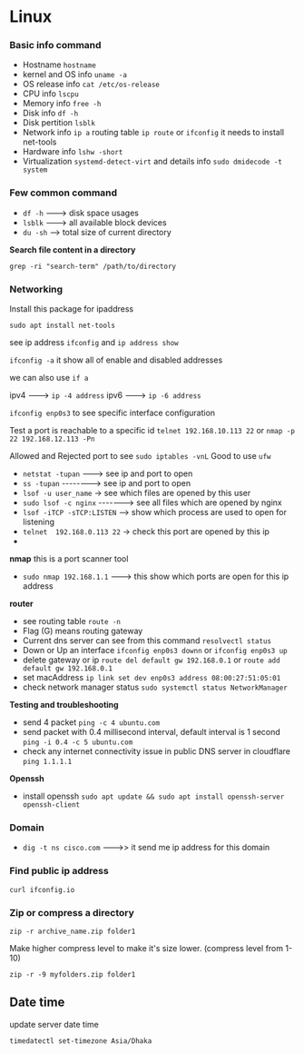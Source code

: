 # Linux

### Basic info command

* Hostname `hostname`
* kernel and OS info `uname -a`
* OS release info `cat /etc/os-release`
* CPU info `lscpu`
* Memory info `free -h`
* Disk info `df -h`
* Disk pertition `lsblk`
* Network info `ip a` routing table `ip route` or `ifconfig` it needs to install net-tools
* Hardware info `lshw -short`
* Virtualization `systemd-detect-virt` and details info `sudo dmidecode -t system`

### Few common command

* `df -h` ---> disk space usages
* `lsblk` ---> all available block devices
* `du -sh` --> total size of current directory

**Search file content in a directory**
```shell
grep -ri "search-term" /path/to/directory
```

### Networking

Install this package for ipaddress
```shell
sudo apt install net-tools
```
see ip address `ifconfig`  and `ip address show`

`ifconfig -a` it show all of enable and disabled addresses

we can also use `if a`

ipv4 ---> `ip -4 address` ipv6 ---> `ip -6 address`

`ifconfig enp0s3` to see specific interface configuration

Test a port is reachable to a specific id `telnet 192.168.10.113 22` or `nmap -p 22 192.168.12.113 -Pn`

Allowed and Rejected port to see `sudo iptables -vnL` Good to use `ufw`

* `netstat -tupan` ---> see ip and port to open
* `ss -tupan` --------> see ip and port to open
* `lsof -u user_name` -> see which files are opened by this user
* `sudo lsof -c nginx` -------> see all files which are opened by nginx
* `lsof -iTCP -sTCP:LISTEN` --> show which process are used to open for listening
* `telnet  192.168.0.113 22` -> check this port are opened by this ip
* 
**nmap** this is a port scanner tool
* `sudo nmap 192.168.1.1` ---> this show which ports are open for this ip address

**router**

* see routing table `route -n` 
* Flag (G) means routing gateway
* Current dns server can see from this command `resolvectl status`
* Down or Up an interface `ifconfig enp0s3 downn` or `ifconfig enp0s3 up` 
* delete gateway or ip `route del default gw 192.168.0.1` or `route add default gw 192.168.0.1`
* set macAddress `ip link set dev enp0s3 address 08:00:27:51:05:01`
* check network manager status `sudo systemctl status NetworkManager`

**Testing and troubleshooting**

* send 4 packet `ping -c 4 ubuntu.com`
* send packet with 0.4 millisecond interval, default interval is 1 second `ping -i 0.4 -c 5 ubuntu.com`
* check any internet connectivity issue in public DNS server in cloudflare `ping 1.1.1.1`

**Openssh**

* install openssh `sudo apt update && sudo apt install openssh-server openssh-client`

### Domain

* `dig -t ns cisco.com` --->> it send me ip address for this domain

### Find public ip address
```shell
curl ifconfig.io
```


### Zip or compress a directory
```shell
zip -r archive_name.zip folder1
```

Make higher compress level to make it's size lower. (compress level from 1-10)
```shell
zip -r -9 myfolders.zip folder1
```

## Date time

update server date time
```shell
timedatectl set-timezone Asia/Dhaka
```